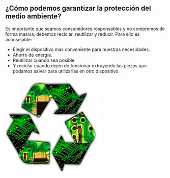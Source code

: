 ## ¿Cómo podemos garantizar la protección del medio ambiente?

Es importante que seamos consumidores responsables y no compremos de forma masiva, debemos reciclar, reutilizar y reducir.
Para ello es aconsejable:
- Elegir el dispositivo mas conveniente para nuestras necesidades.
- Ahorro de energía.
- Reutilizar cuando sea posible.
- Y reciclar cuando dejen de funcionar extrayendo las piezas que podamos salvar para utilizarlas en otro dispositivo.


![image](re.png)

